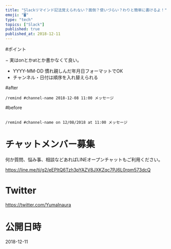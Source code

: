 ```yaml
---
title: "Slackリマインド記法覚えられない？面倒？使いづらい？わりと簡単に書けるよ！"
emoji: "🖥"
type: "tech"
topics: ["Slack"]
published: true
published_at: 2018-12-11
---
```


#ポイント

− 実はonとかatとか書かなくて良い。
- YYYY-MM-DD 慣れ親しんだ年月日フォーマットでOK
- チャンネル・日付は順序を入れ替えられる
 
#after

```
/remind #channel-name 2018-12-08 11:00 メッセージ
```

#before

```

/remind #channel-name on 12/08/2018 at 11:00 メッセージ
```








<!-- Update From Qiita API -->

# チャットメンバー募集


何か質問、悩み事、相談などあればLINEオープンチャットもご利用ください。

https://line.me/ti/g2/eEPltQ6Tzh3pYAZV8JXKZqc7PJ6L0rpm573dcQ





# Twitter


https://twitter.com/YumaInaura


<!-- Update From Qiita API -->



# 公開日時

2018-12-11
